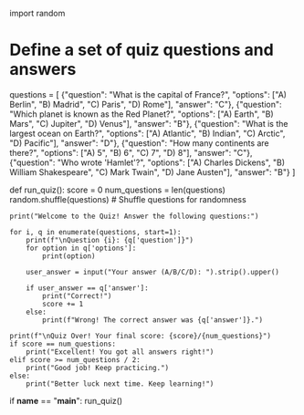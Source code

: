 import random

# Define a set of quiz questions and answers
questions = [
    {"question": "What is the capital of France?", "options": ["A) Berlin", "B) Madrid", "C) Paris", "D) Rome"], "answer": "C"},
    {"question": "Which planet is known as the Red Planet?", "options": ["A) Earth", "B) Mars", "C) Jupiter", "D) Venus"], "answer": "B"},
    {"question": "What is the largest ocean on Earth?", "options": ["A) Atlantic", "B) Indian", "C) Arctic", "D) Pacific"], "answer": "D"},
    {"question": "How many continents are there?", "options": ["A) 5", "B) 6", "C) 7", "D) 8"], "answer": "C"},
    {"question": "Who wrote 'Hamlet'?", "options": ["A) Charles Dickens", "B) William Shakespeare", "C) Mark Twain", "D) Jane Austen"], "answer": "B"}
]

def run_quiz():
    score = 0
    num_questions = len(questions)
    random.shuffle(questions)  # Shuffle questions for randomness
    
    print("Welcome to the Quiz! Answer the following questions:")
    
    for i, q in enumerate(questions, start=1):
        print(f"\nQuestion {i}: {q['question']}")
        for option in q['options']:
            print(option)
        
        user_answer = input("Your answer (A/B/C/D): ").strip().upper()
        
        if user_answer == q['answer']:
            print("Correct!")
            score += 1
        else:
            print(f"Wrong! The correct answer was {q['answer']}.")
    
    print(f"\nQuiz Over! Your final score: {score}/{num_questions}")
    if score == num_questions:
        print("Excellent! You got all answers right!")
    elif score >= num_questions / 2:
        print("Good job! Keep practicing.")
    else:
        print("Better luck next time. Keep learning!")

if __name__ == "__main__":
    run_quiz()
